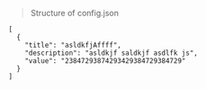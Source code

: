 > Structure of config.json

```
[
  {
    "title": "asldkfjAffff",
    "description": "asldkjf saldkjf asdlfk js",
    "value": "23847293874293429384729384729"
  }
]
```
